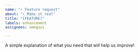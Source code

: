```yaml
---
name: "⚡ Feature request"
about: "⚡ Make it real"
title: "[FEATURE]"
labels: enhancement
assignees: omegaui

---
```


A simple explanation of what you need that will help us improve!
